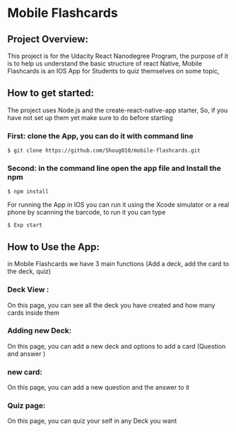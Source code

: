 # Mobile Flashcards

## Project Overview:

This project is for the Udacity React Nanodegree Program, the purpose of it is to help us understand the basic structure of react Native, 
Mobile Flashcards is an IOS App for Students to quiz themselves on some topic,

## How to get started:

The project uses Node.js and the create-react-native-app starter,
So, if you have not set up them yet make sure to do before starting 

### First: clone the App, you can do it with command line 
```
$ git clone https://github.com/Shoug010/mobile-flashcards.git
```

### Second: in the command line open the app file and Install the npm 
```
$ npm install
```
For running the App in IOS you can run it using the Xcode simulator or a real phone by scanning the barcode,  to run it you can type
```
$ Exp start
```
 

## How to Use the App:
in Mobile Flashcards we have 3 main functions (Add a deck, add the card to the deck, quiz)

### Deck View : 
On this page, you can see all the deck you have created and how many cards inside them 

### Adding new Deck: 
On this page, you can add a new deck and options to add a card (Question and answer )


### new card: 
On this page, you can add a new question and the answer to it


### Quiz page: 
 On this page, you can quiz your self in any Deck you want 
 
